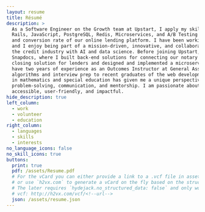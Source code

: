 ```yaml
---
layout: resume
title: Résumé
description: >
  As a Software Engineer on the Growth team at Upstart, I apply my skills and knowledge in Ruby on
  Rails, JavaScript, PostgreSQL, Redis, Microservices, and A/B Testing to improve the user experience
  and conversion rate of our online lending platform. I have been working at Upstart for four years,
  and I enjoy being part of a mission-driven, innovative, and collaborative team that is transforming
  the credit industry with AI and data science. Before joining Upstart, I was a Software Engineer at
  Snapdocs, where I built back-end solutions for connecting our notary scheduling app and our digital
  closing solution for lenders and designed and implemented a microservice for storing eNotes. I also
  have two years of experience as an Outcomes Instructor at General Assembly, where I taught
  algorithms and interview prep to recent graduates of the web development boot camp. My background
  in mathematics and special education has given me a unique perspective and a strong foundation in
  problem-solving, communication, and mentorship. I am passionate about creating software that is
  accessible, user-friendly, and impactful.
hide_description: true
left_column:
  - work
  - volunteer
  - education
right_column:
  - languages
  - skills
  - interests
no_language_icons: false
no_skill_icons: true
buttons:
  print: true
  pdf: /assets/Resume.pdf
  # For the vCard you can either provide a link to a .vcf file in assets (see `pdf` above),
  # or use `h2vx.com` to generate a vCard on the fly based on the structured data of the resume page.
  # The later requires `hydejack.no_structured_data: false` and only works once the site is deployed to a public URL.
  # vcf: http://h2vx.com/vcf/<!--url-->
  json: /assets/resume.json
---
```

